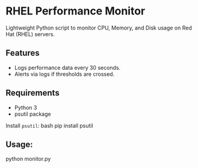# RHEL Performance Monitor

Lightweight Python script to monitor CPU, Memory, and Disk usage on Red Hat (RHEL) servers.

## Features
- Logs performance data every 30 seconds.
- Alerts via logs if thresholds are crossed.

## Requirements
- Python 3
- psutil package

Install `psutil`:
bash
pip install psutil

## Usage:
python monitor.py
